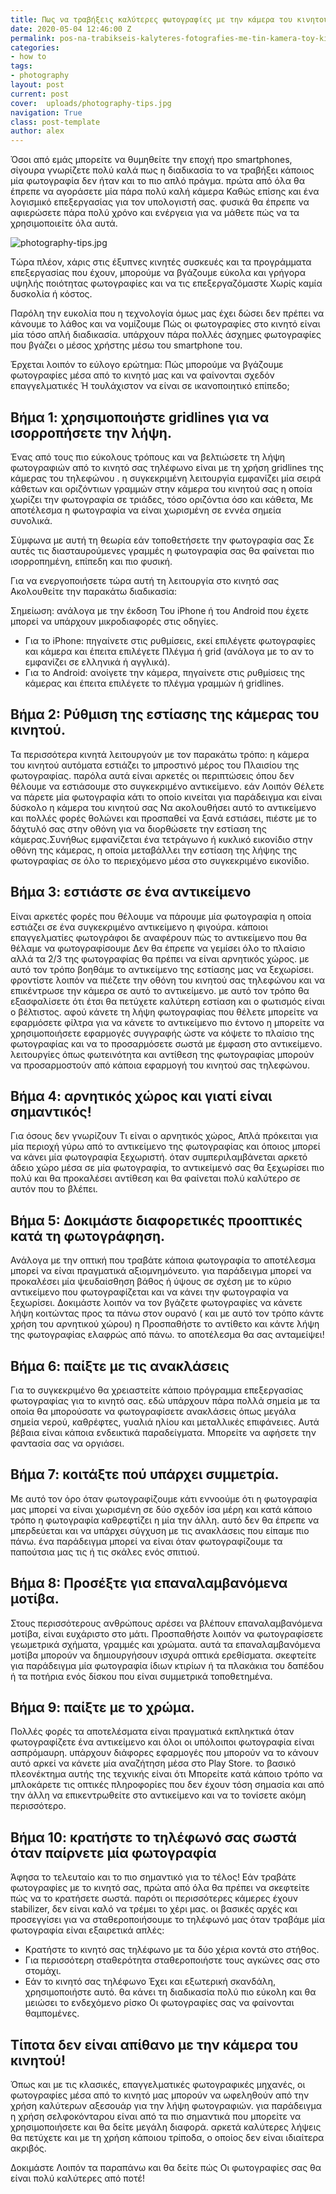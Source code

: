 ```yaml
---
title: Πως να τραβήξεις καλύτερες φωτογραφίες με την κάμερα του κινητού!
date: 2020-05-04 12:46:00 Z
permalink: pos-na-trabikseis-kalyteres-fotografies-me-tin-kamera-toy-kinitou
categories:
- how to
tags:
- photography
layout: post
current: post
cover:  uploads/photography-tips.jpg
navigation: True
class: post-template
author: alex
---
```


Όσοι από εμάς μπορείτε να θυμηθείτε την εποχή προ smartphones, σίγουρα  γνωρίζετε πολύ καλά πως η διαδικασία το να τραβήξει κάποιος μία φωτογραφία δεν ήταν και το πιο απλό πράγμα.  πρώτα από όλα θα έπρεπε να αγοράσετε μία πάρα πολύ καλή κάμερα Καθώς επίσης και ένα λογισμικό επεξεργασίας για τον υπολογιστή σας.  φυσικά θα έπρεπε να αφιερώσετε πάρα πολύ χρόνο και ενέργεια για να μάθετε πώς να τα χρησιμοποιείτε όλα αυτά.

![photography-tips.jpg](/site/uploads/photography-tips.jpg)

Tώρα πλέον,  xάρις στις έξυπνες κινητές συσκευές και τα προγράμματα επεξεργασίας που έχουν,  μπορούμε να βγάζουμε εύκολα και γρήγορα υψηλής ποιότητας φωτογραφίες και να τις επεξεργαζόμαστε Χωρίς καμία δυσκολία ή κόστος.

Παρόλη την ευκολία που η τεχνολογία όμως μας έχει δώσει δεν πρέπει να κάνουμε το λάθος και να νομίζουμε Πώς οι φωτογραφίες στο κινητό είναι μία  τόσο απλή διαδικασία.  υπάρχουν πάρα πολλές άσχημες φωτογραφίες που  βγάζει ο μέσος χρήστης μέσω του smartphone του.

Έρχεται λοιπόν το εύλογο ερώτημα:  Πώς μπορούμε να βγάζουμε φωτογραφίες μέσα από το κινητό μας και να φαίνονται σχεδόν επαγγελματικές Ή τουλάχιστον να είναι σε ικανοποιητικό επίπεδο;

## Βήμα 1:  χρησιμοποιήστε gridlines για να ισορροπήσετε την λήψη.

Ένας από τους πιο εύκολους τρόπους και να βελτιώσετε τη λήψη φωτογραφιών από το κινητό σας τηλέφωνο είναι με τη χρήση gridlines της κάμερας του τηλεφώνου . η συγκεκριμένη λειτουργία εμφανίζει μία σειρά κάθετων και οριζόντιων γραμμών στην κάμερα του κινητού σας η οποία χωρίζει την φωτογραφία σε τριάδες,  τόσο οριζόντια όσο και κάθετα,  Με αποτέλεσμα η φωτογραφία να είναι χωρισμένη σε εννέα σημεία συνολικά.

Σύμφωνα με αυτή τη θεωρία εάν τοποθετήσετε την φωτογραφία σας Σε αυτές τις διασταυρούμενες γραμμές η φωτογραφία σας θα φαίνεται πιο ισορροπημένη,  επίπεδη  και πιο φυσική.

Για να ενεργοποιήσετε τώρα αυτή τη λειτουργία στο κινητό σας Ακολουθείτε την παρακάτω διαδικασία:

Σημείωση:  ανάλογα με την έκδοση Του iPhone ή του Android που έχετε μπορεί να υπάρχουν μικροδιαφορές στις οδηγίες.

* Για το iPhone:  πηγαίνετε στις ρυθμίσεις,  εκεί επιλέγετε φωτογραφίες και κάμερα  και έπειτα επιλέγετε Πλέγμα ή grid (ανάλογα με το αν το εμφανίζει σε ελληνικά ή αγγλικά).
* Για το Android:   ανοίγετε την κάμερα,  πηγαίνετε στις ρυθμίσεις της κάμερας και έπειτα επιλέγετε το πλέγμα γραμμών ή gridlines.

## Βήμα 2: Ρύθμιση της εστίασης της κάμερας του κινητού.

Τα περισσότερα κινητά λειτουργούν με τον παρακάτω τρόπο:  η κάμερα του κινητού αυτόματα εστιάζει το μπροστινό μέρος του Πλαισίου της φωτογραφίας.  παρόλα αυτά είναι αρκετές οι περιπτώσεις όπου δεν θέλουμε να εστιάσουμε στο συγκεκριμένο αντικείμενο.  εάν Λοιπόν Θέλετε να πάρετε μία φωτογραφία κάτι το οποίο κινείται για παράδειγμα και είναι δύσκολο η κάμερα του κινητού σας Να ακολουθήσει αυτό το αντικείμενο και πολλές φορές θολώνει και προσπαθεί να ξανά εστιάσει, πιέστε με το δάχτυλό σας στην οθόνη για να διορθώσετε την εστίαση της κάμερας.Συνήθως εμφανίζεται ένα τετράγωνο ή κυκλικό εικονίδιο στην  οθόνη της κάμερας,  η οποία μεταβάλλει την εστίαση της λήψης της φωτογραφίας σε όλο το περιεχόμενο μέσα στο συγκεκριμένο εικονίδιο.

## Βήμα 3:  εστιάστε σε ένα αντικείμενο


Είναι αρκετές φορές που θέλουμε να πάρουμε μία φωτογραφία η οποία εστιάζει σε ένα συγκεκριμένο αντικείμενο η φιγούρα.  κάποιοι επαγγελματίες φωτογράφοι δε αναφέρουν πώς το αντικείμενο που θα θέλαμε να φωτογραφίσουμε Δεν θα έπρεπε να γεμίσει όλο το πλαίσιο  αλλά τα 2/3 της φωτογραφίας θα πρέπει να είναι αρνητικός χώρος.  με αυτό τον τρόπο βοηθάμε το αντικείμενο της εστίασης μας να ξεχωρίσει.  φροντίστε λοιπόν να πιέζετε την οθόνη του κινητού σας τηλεφώνου και να επικέντρωσε την κάμερα σε αυτό το αντικείμενο.  με αυτό τον τρόπο θα εξασφαλίσετε ότι έτσι θα πετύχετε καλύτερη εστίαση και ο φωτισμός είναι ο βέλτιστος.  αφού  κάνετε τη λήψη φωτογραφίας που θέλετε μπορείτε να εφαρμόσετε φίλτρα για να κάνετε το αντικείμενο πιο έντονο η μπορείτε να χρησιμοποιήσετε εφαρμογές συγγραφής ώστε να κόψετε το πλαίσιο της φωτογραφίας και να το προσαρμόσετε σωστά με έμφαση στο αντικείμενο.  λειτουργίες όπως φωτεινότητα  και αντίθεση της φωτογραφίας μπορούν να προσαρμοστούν από κάποια εφαρμογή του κινητού σας τηλεφώνου.

## Βήμα 4:   αρνητικός χώρος και γιατί είναι σημαντικός!

Για όσους δεν γνωρίζουν Τι είναι ο αρνητικός χώρος,  Απλά πρόκειται για μία περιοχή γύρω από το αντικείμενο της φωτογραφίας και όποιος μπορεί να κάνει μία φωτογραφία ξεχωριστή.  όταν συμπεριλαμβάνεται αρκετό άδειο χώρο μέσα σε μία φωτογραφία,  το αντικείμενό σας θα ξεχωρίσει πιο πολύ και θα προκαλέσει  αντίθεση και θα φαίνεται πολύ καλύτερο σε αυτόν που το βλέπει.

## Bήμα 5:  Δοκιμάστε διαφορετικές προοπτικές κατά τη φωτογράφηση.

Ανάλογα με την οπτική που τραβάτε κάποια φωτογραφία  το αποτέλεσμα μπορεί να είναι πραγματικά αξιομνημόνευτο.  για παράδειγμα μπορεί να προκαλέσει μία ψευδαίσθηση βάθος ή ύψους σε σχέση με το κύριο αντικείμενο που φωτογραφίζεται και να κάνει την φωτογραφία να ξεχωρίσει.  Δοκιμάστε λοιπόν να τον βγάζετε φωτογραφίες να κάνετε λήψη  κοιτώντας προς τα πάνω στον ουρανό ( και με αυτό τον τρόπο κάντε χρήση του αρνητικού χώρου)   η Προσπαθήστε το αντίθετο και κάντε λήψη της φωτογραφίας ελαφρώς από πάνω.  το αποτέλεσμα θα σας ανταμείψει! 

## Βήμα 6:  παίξτε με τις ανακλάσεις

Για το συγκεκριμένο θα χρειαστείτε κάποιο πρόγραμμα επεξεργασίας φωτογραφίας για το κινητό σας.  εδώ υπάρχουν πάρα πολλά σημεία με τα οποία θα μπορούσατε να φωτογραφίσετε ανακλάσεις όπως μεγάλα σημεία νερού, καθρέφτες,  γυαλιά ηλίου και μεταλλικές επιφάνειες.  Αυτά βέβαια είναι κάποια ενδεικτικά παραδείγματα.  Μπορείτε να αφήσετε την φαντασία σας να οργιάσει.
 
## Βήμα 7:   κοιτάξτε πού υπάρχει συμμετρία.

Με αυτό τον όρο όταν φωτογραφίζουμε κάτι εννοούμε ότι η φωτογραφία μας μπορεί να είναι χωρισμένη σε δύο σχεδόν ίσα μέρη και κατά κάποιο τρόπο η φωτογραφία καθρεφτίζει η μία την άλλη.  αυτό δεν θα έπρεπε να μπερδεύεται και να υπάρχει σύγχυση με τις ανακλάσεις που είπαμε πιο πάνω.  ένα παράδειγμα μπορεί να είναι όταν φωτογραφίζουμε τα παπούτσια μας τις ή τις σκάλες ενός σπιτιού.

## Βήμα 8:  Προσέξτε για επαναλαμβανόμενα μοτίβα.

Στους περισσότερους ανθρώπους αρέσει να βλέπουν επαναλαμβανόμενα μοτίβα, είναι ευχάριστο στο μάτι.  Προσπαθήστε λοιπόν να φωτογραφίσετε γεωμετρικά σχήματα, γραμμές  και χρώματα.  αυτά τα επαναλαμβανόμενα μοτίβα μπορούν να δημιουργήσουν ισχυρά οπτικά ερεθίσματα.  σκεφτείτε για παράδειγμα μία φωτογραφία ίδιων κτιρίων ή  τα πλακάκια του δαπέδου ή  τα ποτήρια ενός δίσκου που είναι συμμετρικά τοποθετημένα.

## Βήμα 9:  παίξτε με το χρώμα.

Πολλές φορές τα αποτελέσματα είναι πραγματικά εκπληκτικά όταν φωτογραφίζετε ένα αντικείμενο και όλοι οι υπόλοιποι φωτογραφία είναι ασπρόμαυρη.  υπάρχουν διάφορες εφαρμογές που μπορούν να το κάνουν αυτό αρκεί να κάνετε μία αναζήτηση μέσα στο Play Store.  το βασικό πλεονέκτημα αυτής της τεχνικής είναι ότι Μπορείτε κατά κάποιο τρόπο να μπλοκάρετε τις οπτικές πληροφορίες που δεν έχουν τόση σημασία και από την άλλη να επικεντρωθείτε στο αντικείμενο και να το τονίσετε ακόμη περισσότερο.

## Βήμα 10:    κρατήστε το τηλέφωνό σας σωστά όταν παίρνετε μία φωτογραφία

Άφησα το τελευταίο και το πιο σημαντικό για το τέλος!  Εάν τραβάτε φωτογραφίες με το κινητό σας,  πρώτα από όλα θα πρέπει να σκεφτείτε πώς να το κρατήσετε σωστά.  παρότι οι περισσότερες κάμερες έχουν stabilizer,  δεν είναι καλό να τρέμει το χέρι μας.  οι βασικές αρχές και προσεγγίσει για να σταθεροποιήσουμε το τηλέφωνό μας όταν τραβάμε μία φωτογραφία είναι εξαιρετικά απλές:

* Κρατήστε το κινητό σας τηλέφωνο με τα δύο χέρια κοντά στο στήθος.
* Για περισσότερη σταθερότητα σταθεροποιήστε τους αγκώνες σας στο στομάχι.
* Εάν το κινητό σας τηλέφωνο Έχει και  εξωτερική σκανδάλη,  χρησιμοποιήστε αυτό.  θα κάνει τη διαδικασία πολύ πιο εύκολη και θα μειώσει το ενδεχόμενο ρίσκο Οι φωτογραφίες σας  να φαίνονται θαμπομένες. 

## Τίποτα δεν είναι απίθανο με την κάμερα του κινητού!

Όπως και με τις κλασικές,  επαγγελματικές φωτογραφικές μηχανές,  οι φωτογραφίες μέσα από το κινητό μας μπορούν να ωφεληθούν από την χρήση καλύτερων αξεσουάρ για  την λήψη φωτογραφιών.  για παράδειγμα η χρήση σελφοκόνταρου είναι από τα πιο σημαντικά  που μπορείτε να χρησιμοποιήσετε και θα δείτε μεγάλη διαφορά.  αρκετά καλύτερες λήψεις θα πετύχετε και με τη χρήση κάποιου τρίποδα, ο οποίος δεν είναι ιδιαίτερα ακριβός.

 Δοκιμάστε Λοιπόν τα παραπάνω και θα δείτε πώς Οι φωτογραφίες σας θα είναι πολύ καλύτερες από ποτέ!

